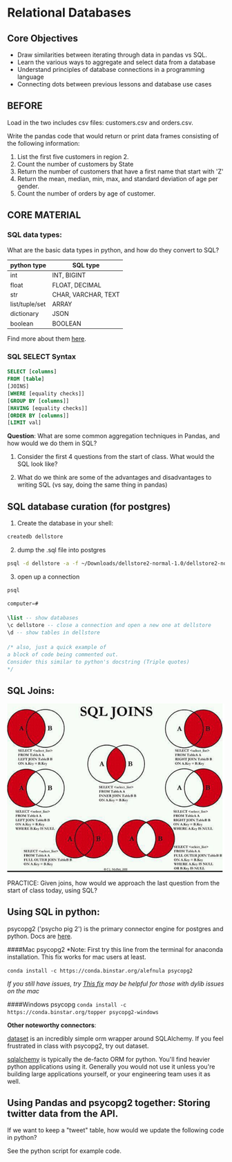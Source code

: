 # Relational Databases

## Core Objectives

* Draw similarities between iterating through data in pandas vs SQL.
* Learn the various ways to aggregate and select data from a database
* Understand principles of database connections in a programming language
* Connecting dots between previous lessons and database use cases

## BEFORE
Load in the two includes csv files: customers.csv and orders.csv.

Write the pandas code that would return or print data frames consisting of the following information:

1. List the first five customers in region 2.
2. Count the number of customers by State
3. Return the number of customers that have a first name that start with 'Z'
4. Return the mean, median, min, max, and standard deviation of age per gender.
5. Count the number of orders by age of customer.

## CORE MATERIAL

### SQL data types:

What are the basic data types in python, and how do they convert to SQL?

|python type|SQL type|
|-----------|---------|
|int|INT, BIGINT|
|float|FLOAT, DECIMAL|
|str|CHAR, VARCHAR, TEXT|
|list/tuple/set|ARRAY|
|dictionary|JSON|
|boolean|BOOLEAN|

Find more about them [here](http://www.postgresql.org/docs/9.3/static/datatype.html).

### SQL SELECT Syntax

```sql
SELECT [columns]
FROM [table]
[JOINS]
[WHERE [equality checks]]
[GROUP BY [columns]]
[HAVING [equality checks]]
[ORDER BY [columns]]
[LIMIT val]
```

**Question**: What are some common aggregation techniques in Pandas, and how would we do them in SQL?

1. Consider the first 4 questions from the start of class. What would the SQL look like?

2. What do we think are some of the advantages and disadvantages to writing SQL (vs say, doing the same thing in pandas)


## SQL database curation (for postgres)

1. Create the database in your shell:
```sh
createdb dellstore
```

2.  dump the .sql file into postgres

```sh
psql -d dellstore -a -f ~/Downloads/dellstore2-normal-1.0/dellstore2-normal-1.0.sql
```

3. open up a connection
```sh
psql
```
```sql
computer=#

\list -- show databases
\c dellstore -- close a connection and open a new one at dellstore
\d -- show tables in dellstore

/* also, just a quick example of
a block of code being commented out.
Consider this similar to python's docstring (Triple quotes)
*/
```


## SQL Joins:

<img src='static/GbJ7N.png'>

PRACTICE: Given joins, how would we approach the last question from the start of class today, using SQL?

## Using SQL in python:

psycopg2 ('psycho pig 2') is the primary connector engine for postgres and python. Docs are [here](http://initd.org/psycopg/docs/).

####Mac psycopg2
*Note: First try this line from the terminal for anaconda installation.  This fix works for mac users at least.

`conda install -c https://conda.binstar.org/alefnula psycopg2`

*If you still have issues, try [This fix](http://mithun.co/hacks/library-not-loaded-libcrypto-1-0-0-dylib-issue-in-mac/) may be helpful for those with dylib issues on the mac*

####Windows psycopg
`conda install -c https://conda.binstar.org/topper psycopg2-windows`

**Other noteworthy connectors**:

[dataset](http://dataset.readthedocs.org/en/latest/api.html) is an incredibly simple orm wrapper around SQLAlchemy. If you feel frustrated in class with psycopg2, try out dataset.

[sqlalchemy](http://www.sqlalchemy.org/) is typically the de-facto ORM for python. You'll find heavier python applications using it. Generally you would not use it unless you're building large applications yourself, or your engineering team uses it as well.

## Using Pandas and psycopg2 together: Storing twitter data from the API.

If we want to keep a "tweet" table, how would we update the following code in python?

See the python script for example code.
